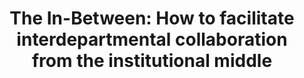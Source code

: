 ---
dateStart: 2018-11-13
dateEnd: 2018-11-16
title: "The In-Between: How to facilitate interdepartmental collaboration from the institutional middle"
venue: "Museum Computer Network"
organizer: "Lisel Record"
credit: "Lisel Record"
city: Denver
state: CO
country: USA
pdfLink:
venueImages:
 - sm: image01.sm.jpg
   lg: image01.lg.jpg
---